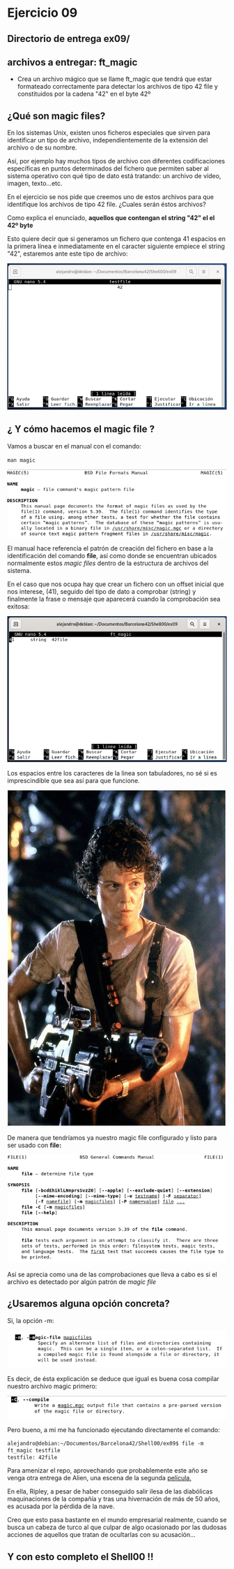 # Ejercicio 09
## Directorio de entrega ex09/
## archivos a entregar: ft_magic

- Crea un archivo mágico que se llame ft_magic que tendrá que estar formateado
correctamente para detectar los archivos de tipo 42 file y constituidos por la
cadena "42" en el byte 42º

## ¿Qué son magic files?

En los sistemas Unix, existen unos ficheros especiales que sirven para identificar un tipo de archivo, independientemente de la extensión del archivo o de su nombre.

Así, por ejemplo hay muchos tipos de archivo con diferentes codificaciones específicas en puntos determinados del fichero que permiten saber al sistema operativo con qué tipo de dato está tratando: un archivo de vídeo, imagen, texto...etc.

En el ejercicio se nos pide que creemos uno de estos archivos para que identifique los archivos de tipo 42 file. ¿Cuales serán éstos archivos?

Como explica el enunciado, **aquellos que contengan el string "42" el el 42º byte**

Esto quiere decir que si generamos un fichero que contenga 41 espacios en la primera línea e inmediatamente en el caracter siguiente empiece el string "42", estaremos ante este tipo de archivo:

![](testfile.png)

## ¿ Y cómo hacemos el magic file ?

Vamos a buscar en el manual con el comando:

`man magic`

![](manmagic.png)

El manual hace referencia el patrón de creación del fichero en base a la identificación del comando **file**, así como donde se encuentran ubicados normalmente estos *magic files* dentro de la estructura de archivos del sistema.

En el caso que nos ocupa hay que crear un fichero con un offset inicial que nos interese, (41), seguido del tipo de dato a comprobar (string) y finalmente la frase o mensaje que aparecerá cuando la comprobación sea exitosa:

![](ft_magic.png)

Los espacios entre los caracteres de la linea son tabuladores, no sé si es imprescindible que sea así para que funcione.

![](ripley.jpg)

De manera que tendríamos ya nuestro magic file configurado y listo para ser usado con **file:**

![](file.png)

Así se aprecia como una de las comprobaciones que lleva a cabo es si el archivo es detectado por algún patrón de *magic file*

## ¿Usaremos alguna opción concreta?

Si, la opción -m:

![](file-m.png)

Es decir, de ésta explicación se deduce que igual es buena cosa compilar nuestro archivo magic primero:

![](file-C.png)

Pero bueno, a mi me ha funcionado ejecutando directamente el comando:

```
alejandro@debian:~/Documentos/Barcelona42/Shell00/ex09$ file -m ft_magic testfile
testfile: 42file
```
Para amenizar el repo, aprovechando que probablemente este año se venga otra entrega de Alien, una escena de la segunda [película.](https://drive.google.com/file/d/1zTp6r287YX8-5Otd9yegp_Ct5WXuXwOZ/view?usp=sharing)

En ella, Ripley, a pesar de haber conseguido salir ilesa de las diabólicas maquinaciones de la compañía y tras una hivernación de más de 50 años, es acusada por la pérdida de la nave.

Creo que esto pasa bastante en el mundo empresarial realmente, cuando se busca un cabeza de turco al que culpar de algo ocasionado por las dudosas acciones de aquellos que tratan de ocultarlas con su acusación...

## Y con esto completo el Shell00 !!
